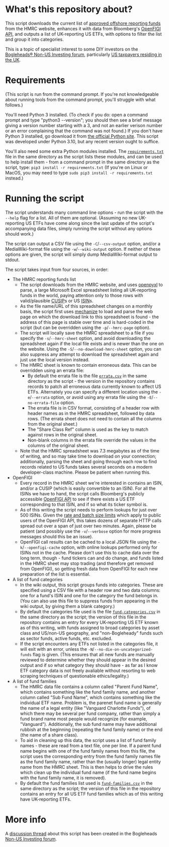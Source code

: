 # What's this repository about?

This script downloads the current list of [approved offshore reporting funds](https://www.gov.uk/government/publications/offshore-funds-list-of-reporting-funds) from the HMRC website, enhances it with data from Bloomberg's [OpenFIGI API](https://www.openfigi.com/api), and outputs a list of UK-reporting US ETFs, with options to filter the list and group it into categories.

This is a topic of specialist interest to some DIY investors on the [Bogleheads&reg; Non-US Investing forum](https://www.bogleheads.org/forum/viewforum.php?f=22), particularly [US taxpayers residing in the UK](https://www.bogleheads.org/wiki/Investing_from_the_UK_for_US_citizens_and_US_permanent_residents).


# Requirements

(This script is run from the command prompt.  If you're not knowledgeable about running tools from the command prompt, you'll struggle with what follows.)

You'll need Python 3 installed.  (To check if you do: open a command prompt and type "python3 --version"; you should then see a brief message giving a version number starting with a 3, and not an earlier verison number or an error complaining that the command was not found.)  If you don't have Python 3 installed, go download it from [the official Python site](https://www.python.org/downloads/).  This script was developed under Python 3.10, but any recent version ought to suffice.

You'll also need some extra Python modules installed. The [`requirements.txt`](requirements.txt) file in the same directory as the script lists these modules, and can be used to help install them - from a command prompt in the same directory as the script, type: `pip3 install -r requirements.txt`  (If you're on Linux or MacOS, you may need to type `sudo pip3 install -r requirements.txt` instead.)


# Running the script

The script understands many command line options - run the script with the `--help` flag for a list.  All of them are optional.  (Assuming no new UK-reporting US ETFs have come along since the last update of the script's accompanying data files, simply running the script without any options should work.)

The script can output a CSV file using the `-C`/`--csv-output` option, and/or a MediaWiki-format file using the `-w`/`--wiki-output` option.  If neither of these options are given, the script will simply dump MediaWiki-format output to stdout.

The script takes input from four sources, in order:

  * The HMRC reporting funds list
    * The script downloads from the HMRC website, and uses [openpyxl](https://openpyxl.readthedocs.io/en/stable/) to parse, a large Microsoft Excel spreadsheet listing all UK-reporting funds in the world, paying attention only to those rows with valid/plausible [CUSIP](https://en.wikipedia.org/wiki/CUSIP)s or US [ISIN](https://en.wikipedia.org/wiki/International_Securities_Identification_Number)s.
    * As the file name/URL of this spreadsheet changes on a monthly basis, the script first uses [mechanize](https://mechanize.readthedocs.io/en/latest/) to load and parse the web page on which the download link to this spreadsheet is found - the address of this page is stable over time and is hard-coded in the script (but can be overridden using the `-p`/`--hmrc-page` option).
    * The script will locally save the HMRC spreadsheet to a file if you specify the `-s`/`--hmrc-sheet` option, and avoid downloading the spreadsheet again if the local file exists and is newer than the one on the website.  Using the `-S`/`--no-download-hmrc-sheet` option, you can also suppress any attempt to download the spreadsheet again and just use the local version instead.
    * The HMRC sheet is known to contain erroneous data.  This can be overridden using an errata file:
      * By default the errata file is the file [`errata.csv`](errata.csv) in the same directory as the script - the version in the repository contains records to patch all erroneous data currently known to affect US ETFs.  Alternately you can specify a different location using the `-e`/`--errata` option, or avoid using any errata file using the `-E`/`--no-errata-file` option.
      * The errata file is in CSV format, consisting of a header row with header names as in the HMRC spreadsheet, followed by data rows.  (The errata sheet does not need to contain all the columns from the original sheet.) 
      * The "Share Class Ref" column is used as the key to match against rows in the original sheet.
      * Non-blank columns in the errata file override the values in the columns of the original sheet.
    * Note that the HMRC spreadsheet was 7.3 megabytes as of the time of writing, and so may take time to download on your connection; additionally, parsing the sheet and going through each row to find records related to US funds takes several seconds on a modern developer-class machine.  Please be patient when running this.
  * OpenFIGI
    * Every record in the HMRC sheet we're interested in contains an ISIN, and/or a CUSIP (which is easily convertible to an ISIN).  For all the ISINs we have to hand, the script calls Bloomberg's publicly accessible [OpenFIGI API](https://www.openfigi.com/api) to see if there exists a US ETF corresponding to that ISIN, and if so what its ticker symbol is.
    * As of this writing the script needs to perform lookups for just over 500 ISINs.  Given the [rate and batch size limits](https://www.openfigi.com/api#rate-limit) which apply to public users of the OpenFIGI API, this takes dozens of separate HTTP calls spread out over a span of just over two minutes.  Again, please be patient (and possibly use the `-v`/`--verbose` option for more progress messages should this be an issue).
    * OpenFIGI call results can be cached to a local JSON file using the `-k`/`--openfigi-cache` option, with online lookups performed only for ISINs not in the cache.  Please don't use this to cache data over the long term, though - fund tickers can and do change, and funds listed in the HMRC sheet may stop trading (and therefore get removed from OpenFIGI), so getting fresh data from OpenFIGI for each new preparation of the list is essential.
  * A list of fund categories
    * In the wiki output, this script groups funds into categories.  These are specified using a CSV file with a header row and two data columns: one for a fund's ISIN and one for the category the fund belongs in.  (You can also use this file to suppress funds from appearing in the wiki output, by giving them a blank category.)
    * By default the categories file used is the file [`fund-categories.csv`](fund-categories.csv) in the same directory as the script; the version of this file in the repository contains an entry for every UK-reporting US ETF known as of this writing, with funds assigned to broad categories by asset class and US/non-US geography, and "non-Bogleheady" funds such as sector funds, active funds, etc. excluded.
    * If the script encounters any ETFs not listed in the categories file, it will exit with an error, unless the `-N`/`--no-die-on-uncategorized-funds` flag is given.  (This ensures that all new funds are manually reviewed to determine whether they should appear in the desired output and if so what category they should have - as far as I know ETF category data is not freely avaliable without resorting to web scraping techniques of questionable ethics/legality.)
  * A list of fund families
    * The HMRC data file contains a column called "Parent Fund Name", which contains something like the fund family name, and another column called "Sub Fund Name", which contains something like the individual ETF name.  Problem is, the parenet fund name is generally the name of a legal entity (like "Vanguard Charlotte Funds"), of which there may be several per fund company, rather than simply a fund brand name most people would recognize (for example, "Vanguard").  Additionally, the sub fund name may have additional rubbish at the beginning (repeating the fund family name) or the end (the name of a share class).
    * To aid in cleaning up this data, the script uses a list of fund family names - these are read from a text file, one per line.  If a parent fund name begins with one of the fund family names from this file, the script uses the corresponding entry from the fund family names file as the fund family name, rather than the (usually longer) legal entity name from the HMRC sheet.  This is then helps to drive the rules which clean up the individual fund name (if the fund name begins with the fund family name, it is removed).
    * By default the fund families list used is [`fund-families.csv`](fund-families.csv) in the same directory as the script; the version of this file in the repository contains an entry for all US ETF fund families which as of this writing have UK-reporting ETFs. 


# More info

A [discussion thread](https://www.bogleheads.org/forum/viewtopic.php?t=393286) about this script has been created in the Bogleheads [Non-US Investing forum](https://www.bogleheads.org/forum/viewforum.php?f=22).

